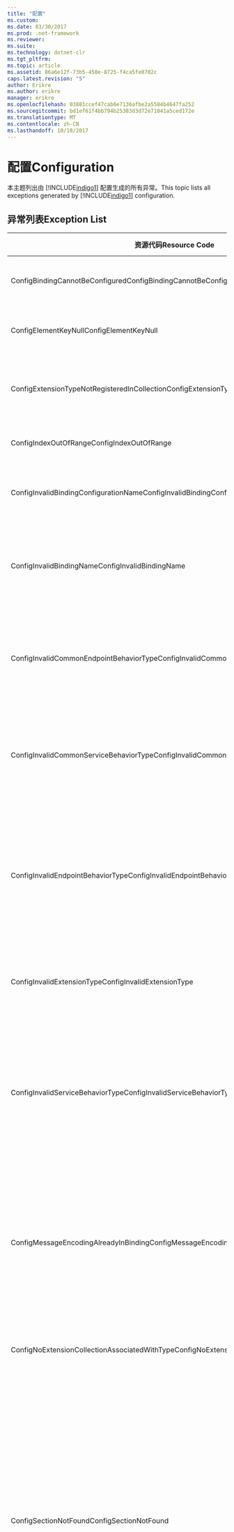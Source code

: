 ```yaml
---
title: "配置"
ms.custom: 
ms.date: 03/30/2017
ms.prod: .net-framework
ms.reviewer: 
ms.suite: 
ms.technology: dotnet-clr
ms.tgt_pltfrm: 
ms.topic: article
ms.assetid: 86a6e12f-73b5-450e-8725-f4ca5fe0702c
caps.latest.revision: "5"
author: Erikre
ms.author: erikre
manager: erikre
ms.openlocfilehash: 03881ccef47cab6e7136afbe2a5584b4647fa252
ms.sourcegitcommit: bd1ef61f4bb794b25383d3d72e71041a5ced172e
ms.translationtype: MT
ms.contentlocale: zh-CN
ms.lasthandoff: 10/18/2017
---
```

# <a name="configuration"></a><span data-ttu-id="501a1-102">配置</span><span class="sxs-lookup"><span data-stu-id="501a1-102">Configuration</span></span>
<span data-ttu-id="501a1-103">本主题列出由 [!INCLUDE[indigo1](../../../../../includes/indigo1-md.md)] 配置生成的所有异常。</span><span class="sxs-lookup"><span data-stu-id="501a1-103">This topic lists all exceptions generated by [!INCLUDE[indigo1](../../../../../includes/indigo1-md.md)] configuration.</span></span>  
  
## <a name="exception-list"></a><span data-ttu-id="501a1-104">异常列表</span><span class="sxs-lookup"><span data-stu-id="501a1-104">Exception List</span></span>  
  
|<span data-ttu-id="501a1-105">资源代码</span><span class="sxs-lookup"><span data-stu-id="501a1-105">Resource Code</span></span>|<span data-ttu-id="501a1-106">资源字符串</span><span class="sxs-lookup"><span data-stu-id="501a1-106">Resource String</span></span>|  
|-------------------|---------------------|  
|<span data-ttu-id="501a1-107">ConfigBindingCannotBeConfigured</span><span class="sxs-lookup"><span data-stu-id="501a1-107">ConfigBindingCannotBeConfigured</span></span>|<span data-ttu-id="501a1-108">无法配置服务终结点上的绑定。</span><span class="sxs-lookup"><span data-stu-id="501a1-108">The binding on the service endpoint cannot be configured.</span></span>|  
|<span data-ttu-id="501a1-109">ConfigElementKeyNull</span><span class="sxs-lookup"><span data-stu-id="501a1-109">ConfigElementKeyNull</span></span>|<span data-ttu-id="501a1-110">特定的配置元素键不能为 Null。</span><span class="sxs-lookup"><span data-stu-id="501a1-110">The specific configuration element key cannot be null.</span></span>|  
|<span data-ttu-id="501a1-111">ConfigExtensionTypeNotRegisteredInCollection</span><span class="sxs-lookup"><span data-stu-id="501a1-111">ConfigExtensionTypeNotRegisteredInCollection</span></span>|<span data-ttu-id="501a1-112">特定的扩展类型未在特定的扩展集合中注册。</span><span class="sxs-lookup"><span data-stu-id="501a1-112">The specific extension type is not registered in the specific extension collection.</span></span>|  
|<span data-ttu-id="501a1-113">ConfigIndexOutOfRange</span><span class="sxs-lookup"><span data-stu-id="501a1-113">ConfigIndexOutOfRange</span></span>|<span data-ttu-id="501a1-114">特定属性的值超出范围。</span><span class="sxs-lookup"><span data-stu-id="501a1-114">The value for the specific attribute is out of range.</span></span>|  
|<span data-ttu-id="501a1-115">ConfigInvalidBindingConfigurationName</span><span class="sxs-lookup"><span data-stu-id="501a1-115">ConfigInvalidBindingConfigurationName</span></span>|<span data-ttu-id="501a1-116">特定的配置未与特定的名称绑定。</span><span class="sxs-lookup"><span data-stu-id="501a1-116">The specific configuration does not have a binding with the specific name.</span></span>|  
|<span data-ttu-id="501a1-117">ConfigInvalidBindingName</span><span class="sxs-lookup"><span data-stu-id="501a1-117">ConfigInvalidBindingName</span></span>|<span data-ttu-id="501a1-118">特定的配置未与特定的名称绑定。</span><span class="sxs-lookup"><span data-stu-id="501a1-118">The specific configuration does not have a binding with the specific name.</span></span> <span data-ttu-id="501a1-119">对于该绑定，此值无效。</span><span class="sxs-lookup"><span data-stu-id="501a1-119">This is an invalid value for the binding.</span></span>|  
|<span data-ttu-id="501a1-120">ConfigInvalidCommonEndpointBehaviorType</span><span class="sxs-lookup"><span data-stu-id="501a1-120">ConfigInvalidCommonEndpointBehaviorType</span></span>|<span data-ttu-id="501a1-121">无法将特定的行为扩展添加到常见终结点行为，因为它未实现特定的类型。</span><span class="sxs-lookup"><span data-stu-id="501a1-121">Cannot add the specific behavior extension to the common endpoint behavior because it does not implement the specific type.</span></span>|  
|<span data-ttu-id="501a1-122">ConfigInvalidCommonServiceBehaviorType</span><span class="sxs-lookup"><span data-stu-id="501a1-122">ConfigInvalidCommonServiceBehaviorType</span></span>|<span data-ttu-id="501a1-123">无法将特定的行为扩展添加到常见服务行为，因为它未实现特定的类型。</span><span class="sxs-lookup"><span data-stu-id="501a1-123">Cannot add the specific behavior extension to the common service behavior because it does not implement the specific type.</span></span>|  
|<span data-ttu-id="501a1-124">ConfigInvalidEndpointBehaviorType</span><span class="sxs-lookup"><span data-stu-id="501a1-124">ConfigInvalidEndpointBehaviorType</span></span>|<span data-ttu-id="501a1-125">无法将特定的行为扩展添加到特定的终结点行为，因为基础行为类型未实现 IServiceBehavior 接口。</span><span class="sxs-lookup"><span data-stu-id="501a1-125">Cannot add the specific behavior extension to the specific endpoint behavior because the underlying behavior type does not implement the IServiceBehavior interface.</span></span>|  
|<span data-ttu-id="501a1-126">ConfigInvalidExtensionType</span><span class="sxs-lookup"><span data-stu-id="501a1-126">ConfigInvalidExtensionType</span></span>|<span data-ttu-id="501a1-127">该特定类型必须派生自要在集合中使用的特定扩展。</span><span class="sxs-lookup"><span data-stu-id="501a1-127">The specific type must derive from the specific extension to be used in the collection.</span></span>|  
|<span data-ttu-id="501a1-128">ConfigInvalidServiceBehaviorType</span><span class="sxs-lookup"><span data-stu-id="501a1-128">ConfigInvalidServiceBehaviorType</span></span>|<span data-ttu-id="501a1-129">无法将行为扩展添加到具有特定名称的服务行为，因为基础行为类型未实现 IServiceBehavior 接口。</span><span class="sxs-lookup"><span data-stu-id="501a1-129">Cannot add the behavior extension 'to the service behavior with the specific name because the underlying behavior type does not implement the IServiceBehavior interface.</span></span>|  
|<span data-ttu-id="501a1-130">ConfigMessageEncodingAlreadyInBinding</span><span class="sxs-lookup"><span data-stu-id="501a1-130">ConfigMessageEncodingAlreadyInBinding</span></span>|<span data-ttu-id="501a1-131">无法添加特定的消息编码元素。</span><span class="sxs-lookup"><span data-stu-id="501a1-131">Cannot add the specific message encoding element.</span></span> <span data-ttu-id="501a1-132">另一个消息编码元素已存在于特定的绑定中。</span><span class="sxs-lookup"><span data-stu-id="501a1-132">Another message encoding element already exists in the specific binding.</span></span> <span data-ttu-id="501a1-133">每个绑定只能有一个消息编码元素。</span><span class="sxs-lookup"><span data-stu-id="501a1-133">There can only be one message encoding element for each binding.</span></span>|  
|<span data-ttu-id="501a1-134">ConfigNoExtensionCollectionAssociatedWithType</span><span class="sxs-lookup"><span data-stu-id="501a1-134">ConfigNoExtensionCollectionAssociatedWithType</span></span>|<span data-ttu-id="501a1-135">找不到与特定类型的扩展关联的扩展集合。</span><span class="sxs-lookup"><span data-stu-id="501a1-135">Cannot find the extension collection associated with extension of the specific type.</span></span>|  
|<span data-ttu-id="501a1-136">ConfigSectionNotFound</span><span class="sxs-lookup"><span data-stu-id="501a1-136">ConfigSectionNotFound</span></span>|<span data-ttu-id="501a1-137">无法创建该特定配置节。</span><span class="sxs-lookup"><span data-stu-id="501a1-137">The specific configuration section cannot be created.</span></span> <span data-ttu-id="501a1-138">Machine.config 文件中缺少信息。</span><span class="sxs-lookup"><span data-stu-id="501a1-138">The Machine.config file is missing information.</span></span> <span data-ttu-id="501a1-139">请验证是否正确注册了此配置节以及节名的拼写是否正确。</span><span class="sxs-lookup"><span data-stu-id="501a1-139">Verify that this configuration section is properly registered and that you have correctly spelled the section name.</span></span> <span data-ttu-id="501a1-140">对于 Windows Communication Foundation 节，请运行 ServiceModelReg.exe -i 来修复此错误。</span><span class="sxs-lookup"><span data-stu-id="501a1-140">For Windows Communication Foundation sections, run ServiceModelReg.exe -i to fix this error.</span></span>|  
|<span data-ttu-id="501a1-141">ConfigTransportAlreadyInBinding</span><span class="sxs-lookup"><span data-stu-id="501a1-141">ConfigTransportAlreadyInBinding</span></span>|<span data-ttu-id="501a1-142">无法添加特定的传输元素。</span><span class="sxs-lookup"><span data-stu-id="501a1-142">Cannot add the specific transport element.</span></span> <span data-ttu-id="501a1-143">另一个传输元素已存在于特定的绑定中。</span><span class="sxs-lookup"><span data-stu-id="501a1-143">Another transport element already exists in the specific binding.</span></span> <span data-ttu-id="501a1-144">每个绑定只能有一个消息编码元素。</span><span class="sxs-lookup"><span data-stu-id="501a1-144">There can only be one message encoding element for each binding.</span></span>|
